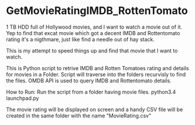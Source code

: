 # GetMovieRatingIMDB_RottenTomato

1 TB HDD full of Hollywood movies, and I want to watch a movie out of it. Yep to find that excat movie which got a decent IMDB and Rottentomato rating it's a nigthmare, just like find a needle out of hay stack.

This is my attempt to speed things up and find that movie that I want to watch.

This is Python script to retrive IMDB and Rotten Tomatoes rating and details for movies in a Folder.
Script will traverse into the folders recurvisly to find the files.
OMDB API is used to query IMDB and Rottentomato details.

How to Run:
Run the script from a folder having movie files.
python3.4 launchpad.py

The movie rating will be displayed on screen and a handy CSV file will be created in the same folder with the name "MovieRating.csv"


